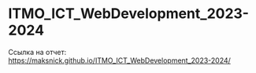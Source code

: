 # ITMO_ICT_WebDevelopment_2023-2024

Ссылка на отчет: https://maksnick.github.io/ITMO_ICT_WebDevelopment_2023-2024/
